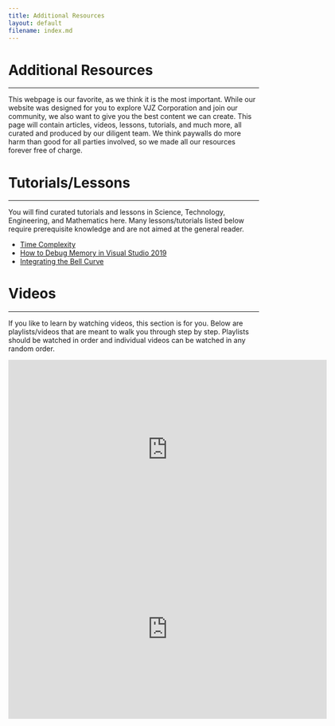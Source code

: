 ```yaml
---
title: Additional Resources
layout: default
filename: index.md
---
```


# Additional Resources

***

This webpage is our favorite, as we think it is the most important. While our website was designed for you to explore VJZ Corporation and join our community, we also want to give you the best content we can create. This page will contain articles, videos, lessons, tutorials, and much more, all curated and produced by our diligent team. We think paywalls do more harm than good for all parties involved, so we made all our resources forever free of charge.

# Tutorials/Lessons

***

You will find curated tutorials and lessons in Science, Technology, Engineering, and Mathematics here. Many lessons/tutorials listed below require prerequisite knowledge and are not aimed at the general reader.

- [Time Complexity](/resources/tutorials/big-o)
- [How to Debug Memory in Visual Studio 2019](/resources/tutorials/vs2019-debug)
- [Integrating the Bell Curve](/resources/tutorials/bell-curve-integration)

# Videos

***

If you like to learn by watching videos, this section is for you. Below are playlists/videos that are meant to walk you through step by step. Playlists should be watched in order and individual videos can be watched in any random order.

<iframe width="640" height="360" src="https://www.youtube.com/embed/videoseries?list=PLS9wf5aMSL7pfjukp13Z9pATrpCKpppYW" title="YouTube video player" frameborder="0" allow="accelerometer; autoplay; clipboard-write; encrypted-media; gyroscope; picture-in-picture" allowfullscreen></iframe>

<iframe width="640" height="360" src="https://www.youtube.com/embed/Wm_RRUHZXKo" title="YouTube video player" frameborder="0" allow="accelerometer; autoplay; clipboard-write; encrypted-media; gyroscope; picture-in-picture; web-share" allowfullscreen></iframe>
